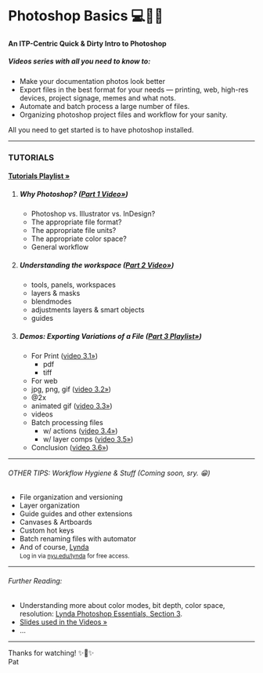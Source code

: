 # Photoshop Basics :computer::art::sparkles:

#### An ITP-Centric Quick & Dirty Intro to Photoshop

##### Videos series with all you need to know to: 
 * Make your documentation photos look better
 * Export files in the best format for your needs — printing, web, high-res devices, project signage, memes and what nots. 
 * Automate and batch process a large number of files.
 * Organizing photoshop project files and workflow for your sanity.

All you need to get started is to have photoshop installed. 


---------------

### TUTORIALS
#### [Tutorials Playlist »](https://www.youtube.com/playlist?list=PLQHE2hlZgR6npK5QYm5oYOlqQ3ubE9GsU)

1. ##### Why Photoshop? ([Part 1 Video»](https://youtu.be/J7djwdhAkbA))    
    * Photoshop vs. Illustrator vs. InDesign?   
    * The appropriate file format?
    * The appropriate file units?
    * The appropriate color space? 
    * General workflow  
  
2. ##### Understanding the workspace ([Part 2 Video»](https://youtu.be/9oE08BJ0_44))  
    * tools, panels, workspaces
    * layers & masks 
    * blendmodes
    * adjustments layers & smart objects
    * guides

3. ##### Demos: Exporting Variations of a File ([Part 3 Playlist»](#))
    * For Print ([video 3.1»](https://youtu.be/QsrE1CMXXKM)) 
      * pdf  
      * tiff     
    *  For web   
      * jpg, png, gif ([video 3.2»](https://youtu.be/Hsx_ZRBiPrI))
      * @2x
      * animated gif ([video 3.3»](https://youtu.be/fJgBabkxj2M)) 
      * videos 
    * Batch processing files
      * w/ actions ([video 3.4»](https://youtu.be/1RrznpETnqs))
      * w/ layer comps ([video 3.5»](https://youtu.be/bfJZoaftWHI)) 
    * Conclusion ([video 3.6»](https://youtu.be/rwAm9CaBruo)) 
  

  
--------  
  
###### OTHER TIPS: Workflow Hygiene & Stuff  (Coming soon, sry. :grin:)
  * File organization and versioning
  * Layer organization
  * Guide guides and other extensions
  * Canvases & Artboards
  * Custom hot keys
  * Batch renaming files with automator
  * And of course, [Lynda](http://www.lynda.com/Photoshop-tutorials/What-resolution-image-you-need/372339/414330-4.html)  
<small>Log in via [nyu.edu/lynda](nyu.edu/lynda) for free access.</small>  

 
--------

###### Further Reading: 

  * Understanding more about color modes, bit depth, color space, resolution: 
[Lynda Photoshop Essentials, Section 3]( 
http://www.lynda.com/Photoshop-tutorials/Understanding-file-formats/372339/414327-4.html).  
  * [Slides used in the Videos »](https://docs.google.com/presentation/d/1_6Ad0MB8-gVKrQRv2nIty20ShG7-hcvHAMoMQQ936mc/edit?usp=sharing)  
  * ...


--------
  
Thanks for watching! :sparkles::hankey::sparkles:  
Pat 


